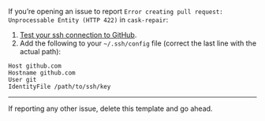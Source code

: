 If you’re opening an issue to report `Error creating pull request: Unprocessable Entity (HTTP 422)` in `cask-repair`:

1. [Test your ssh connection to GitHub](https://help.github.com/articles/testing-your-ssh-connection/).
2. Add the following to your `~/.ssh/config` file (correct the last line with the actual path):

```git
Host github.com
Hostname github.com
User git
IdentityFile /path/to/ssh/key
```

---

If reporting any other issue, delete this template and go ahead.
